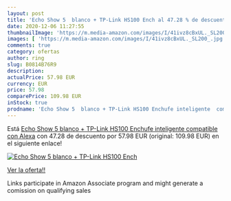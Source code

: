 ```yaml
---
layout: post
title: 'Echo Show 5  blanco + TP-Link HS100 Ench al 47.28 % de descuento'
date: 2020-12-06 11:27:55
thumbnailImage: 'https://m.media-amazon.com/images/I/41ivz8cBxUL._SL200_.jpg'
images: [ 'https://m.media-amazon.com/images/I/41ivz8cBxUL._SL200_.jpg' ]
comments: true
category: ofertas
author: ring
slug: B0814B76R9
description:
actualPrice: 57.98 EUR
currency: EUR
price: 57.98
comparePrice: 109.98 EUR
inStock: true
prodname: 'Echo Show 5  blanco + TP-Link HS100 Enchufe inteligente  compatible con Alexa'
---
```


Está [Echo Show 5  blanco + TP-Link HS100 Enchufe inteligente  compatible con Alexa](https://www.amazon.es/dp/B0814B76R9/?tag=tolees-21) con 47.28 de descuento por 57.98 EUR (original: 109.98 EUR) en el siguiente enlace!

[![Echo Show 5  blanco + TP-Link HS100 Ench](https://m.media-amazon.com/images/I/41ivz8cBxUL._SL200_.jpg)](https://www.amazon.es/dp/B0814B76R9/?tag=tolees-21)

[Ver la oferta!!](https://www.amazon.es/dp/B0814B76R9/?tag=tolees-21)

Links participate in Amazon Associate program and might generate a comission on qualifying sales


